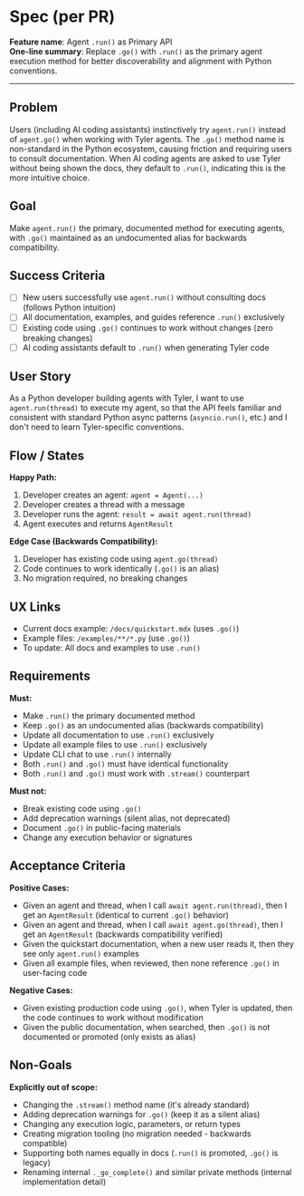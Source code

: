 # Spec (per PR)

**Feature name**: Agent `.run()` as Primary API  
**One-line summary**: Replace `.go()` with `.run()` as the primary agent execution method for better discoverability and alignment with Python conventions.

---

## Problem

Users (including AI coding assistants) instinctively try `agent.run()` instead of `agent.go()` when working with Tyler agents. The `.go()` method name is non-standard in the Python ecosystem, causing friction and requiring users to consult documentation. When AI coding agents are asked to use Tyler without being shown the docs, they default to `.run()`, indicating this is the more intuitive choice.

## Goal

Make `agent.run()` the primary, documented method for executing agents, with `.go()` maintained as an undocumented alias for backwards compatibility.

## Success Criteria
- [ ] New users successfully use `agent.run()` without consulting docs (follows Python intuition)
- [ ] All documentation, examples, and guides reference `.run()` exclusively
- [ ] Existing code using `.go()` continues to work without changes (zero breaking changes)
- [ ] AI coding assistants default to `.run()` when generating Tyler code

## User Story

As a Python developer building agents with Tyler, I want to use `agent.run(thread)` to execute my agent, so that the API feels familiar and consistent with standard Python async patterns (`asyncio.run()`, etc.) and I don't need to learn Tyler-specific conventions.

## Flow / States

**Happy Path:**
1. Developer creates an agent: `agent = Agent(...)`
2. Developer creates a thread with a message
3. Developer runs the agent: `result = await agent.run(thread)`
4. Agent executes and returns `AgentResult`

**Edge Case (Backwards Compatibility):**
1. Developer has existing code using `agent.go(thread)`
2. Code continues to work identically (`.go()` is an alias)
3. No migration required, no breaking changes

## UX Links

- Current docs example: `/docs/quickstart.mdx` (uses `.go()`)
- Example files: `/examples/**/*.py` (use `.go()`)
- To update: All docs and examples to use `.run()`

## Requirements

**Must:**
- Make `.run()` the primary documented method
- Keep `.go()` as an undocumented alias (backwards compatibility)
- Update all documentation to use `.run()` exclusively
- Update all example files to use `.run()` exclusively
- Update CLI chat to use `.run()` internally
- Both `.run()` and `.go()` must have identical functionality
- Both `.run()` and `.go()` must work with `.stream()` counterpart

**Must not:**
- Break existing code using `.go()`
- Add deprecation warnings (silent alias, not deprecated)
- Document `.go()` in public-facing materials
- Change any execution behavior or signatures

## Acceptance Criteria

**Positive Cases:**
- Given an agent and thread, when I call `await agent.run(thread)`, then I get an `AgentResult` (identical to current `.go()` behavior)
- Given an agent and thread, when I call `await agent.go(thread)`, then I get an `AgentResult` (backwards compatibility verified)
- Given the quickstart documentation, when a new user reads it, then they see only `agent.run()` examples
- Given all example files, when reviewed, then none reference `.go()` in user-facing code

**Negative Cases:**
- Given existing production code using `.go()`, when Tyler is updated, then the code continues to work without modification
- Given the public documentation, when searched, then `.go()` is not documented or promoted (only exists as alias)

## Non-Goals

**Explicitly out of scope:**
- Changing the `.stream()` method name (it's already standard)
- Adding deprecation warnings for `.go()` (keep it as a silent alias)
- Changing any execution logic, parameters, or return types
- Creating migration tooling (no migration needed - backwards compatible)
- Supporting both names equally in docs (`.run()` is promoted, `.go()` is legacy)
- Renaming internal `._go_complete()` and similar private methods (internal implementation detail)

